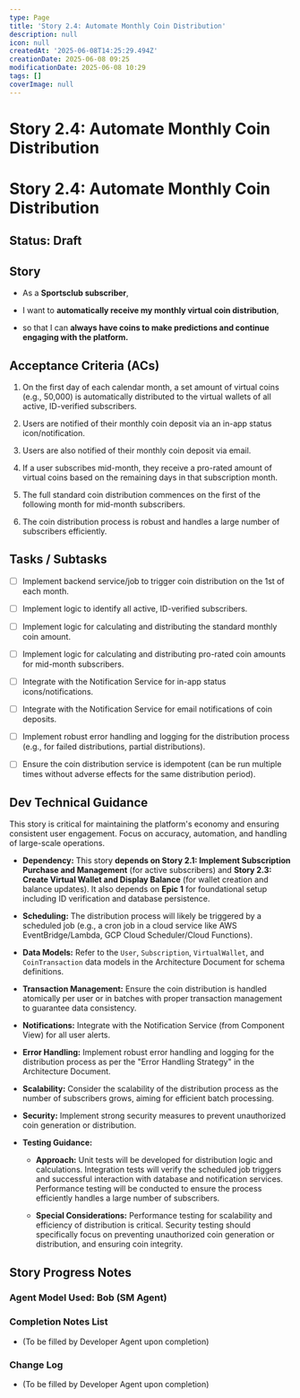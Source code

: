 ```yaml
---
type: Page
title: 'Story 2.4: Automate Monthly Coin Distribution'
description: null
icon: null
createdAt: '2025-06-08T14:25:29.494Z'
creationDate: 2025-06-08 09:25
modificationDate: 2025-06-08 10:29
tags: []
coverImage: null
---
```


# Story 2.4: Automate Monthly Coin Distribution

# Story 2.4: Automate Monthly Coin Distribution

## Status: Draft

## Story

- As a **Sportsclub subscriber**,

- I want to **automatically receive my monthly virtual coin distribution**,

- so that I can **always have coins to make predictions and continue engaging with the platform.**

## Acceptance Criteria (ACs)

1. On the first day of each calendar month, a set amount of virtual coins (e.g., 50,000) is automatically distributed to the virtual wallets of all active, ID-verified subscribers.

2. Users are notified of their monthly coin deposit via an in-app status icon/notification.

3. Users are also notified of their monthly coin deposit via email.

4. If a user subscribes mid-month, they receive a pro-rated amount of virtual coins based on the remaining days in that subscription month.

5. The full standard coin distribution commences on the first of the following month for mid-month subscribers.

6. The coin distribution process is robust and handles a large number of subscribers efficiently.

## Tasks / Subtasks

- [ ] Implement backend service/job to trigger coin distribution on the 1st of each month.

- [ ] Implement logic to identify all active, ID-verified subscribers.

- [ ] Implement logic for calculating and distributing the standard monthly coin amount.

- [ ] Implement logic for calculating and distributing pro-rated coin amounts for mid-month subscribers.

- [ ] Integrate with the Notification Service for in-app status icons/notifications.

- [ ] Integrate with the Notification Service for email notifications of coin deposits.

- [ ] Implement robust error handling and logging for the distribution process (e.g., for failed distributions, partial distributions).

- [ ] Ensure the coin distribution service is idempotent (can be run multiple times without adverse effects for the same distribution period).

## Dev Technical Guidance

This story is critical for maintaining the platform's economy and ensuring consistent user engagement. Focus on accuracy, automation, and handling of large-scale operations.

- **Dependency:** This story **depends on Story 2.1: Implement Subscription Purchase and Management** (for active subscribers) and **Story 2.3: Create Virtual Wallet and Display Balance** (for wallet creation and balance updates). It also depends on **Epic 1** for foundational setup including ID verification and database persistence.

- **Scheduling:** The distribution process will likely be triggered by a scheduled job (e.g., a cron job in a cloud service like AWS EventBridge/Lambda, GCP Cloud Scheduler/Cloud Functions).

- **Data Models:** Refer to the `User`, `Subscription`, `VirtualWallet`, and `CoinTransaction` data models in the Architecture Document for schema definitions.

- **Transaction Management:** Ensure the coin distribution is handled atomically per user or in batches with proper transaction management to guarantee data consistency.

- **Notifications:** Integrate with the Notification Service (from Component View) for all user alerts.

- **Error Handling:** Implement robust error handling and logging for the distribution process as per the "Error Handling Strategy" in the Architecture Document.

- **Scalability:** Consider the scalability of the distribution process as the number of subscribers grows, aiming for efficient batch processing.

- **Security:** Implement strong security measures to prevent unauthorized coin generation or distribution.

- **Testing Guidance:**

    - **Approach:** Unit tests will be developed for distribution logic and calculations. Integration tests will verify the scheduled job triggers and successful interaction with database and notification services. Performance testing will be conducted to ensure the process efficiently handles a large number of subscribers.

    - **Special Considerations:** Performance testing for scalability and efficiency of distribution is critical. Security testing should specifically focus on preventing unauthorized coin generation or distribution, and ensuring coin integrity.

## Story Progress Notes

### Agent Model Used: Bob (SM Agent)

### Completion Notes List

- (To be filled by Developer Agent upon completion)

### Change Log

- (To be filled by Developer Agent upon completion)

